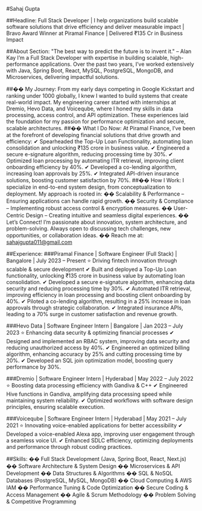 #Sahaj Gupta

##Headline:
Full Stack Developer | I help organizations build scalable software solutions that drive
efficiency and deliver measurable impact | Bravo Award Winner at Piramal Finance |
Delivered ₹135 Cr in Business Impact

##About Section:
&quot;The best way to predict the future is to invent it.&quot; – Alan Kay
I’m a Full Stack Developer with expertise in building scalable, high-performance
applications. Over the past two years, I’ve worked extensively with Java, Spring Boot, React,
MySQL, PostgreSQL, MongoDB, and Microservices, delivering impactful solutions.

##�� My Journey:
From my early days competing in Google Kickstart and ranking under 1000 globally, I knew
I wanted to build systems that create real-world impact. My engineering career started with
internships at Dremio, Hevo Data, and Voiceqube, where I honed my skills in data
processing, access control, and API optimization. These experiences laid the foundation for
my passion for performance optimization and secure, scalable architectures.
##�� What I Do Now:
At Piramal Finance, I’ve been at the forefront of developing financial solutions that drive
growth and efficiency:
✔ Spearheaded the Top-Up Loan Functionality, automating loan consolidation and unlocking
₹135 crore in business value.
✔ Engineered a secure e-signature algorithm, reducing processing time by 30%.
✔ Optimized loan processing by automating ITR retrieval, improving client onboarding
efficiency by 40%.
✔ Developed a co-lending algorithm, increasing loan approvals by 25%.
✔ Integrated API-driven insurance solutions, boosting customer satisfaction by 70%.
##�� How I Work:
I specialize in end-to-end system design, from conceptualization to deployment. My approach
is rooted in:
�� Scalability &amp; Performance – Ensuring applications can handle rapid growth.
�� Security &amp; Compliance – Implementing robust access control &amp; encryption measures.
�� User-Centric Design – Creating intuitive and seamless digital experiences.
�� Let’s Connect!
I’m passionate about innovation, system architecture, and problem-solving. Always open to
discussing tech challenges, new opportunities, or collaboration ideas.
�� Reach me at: sahajgupta011@gmail.com

##Experience:
###Piramal Finance | Software Engineer (Full Stack) | Bangalore | July 2023 – Present
⭐ Driving fintech innovation through scalable &amp; secure development
✔ Built and deployed a Top-Up Loan functionality, unlocking ₹135 crore in business value
by automating loan consolidation.
✔ Developed a secure e-signature algorithm, enhancing data security and reducing
processing time by 30%.
✔ Automated ITR retrieval, improving efficiency in loan processing and boosting client
onboarding by 40%.
✔ Piloted a co-lending algorithm, resulting in a 25% increase in loan approvals through
strategic collaboration.
✔ Integrated insurance APIs, leading to a 70% surge in customer satisfaction and revenue
growth.

###Hevo Data | Software Engineer Intern | Bangalore | Jan 2023 – July 2023
⭐ Enhancing data security &amp; optimizing financial processes
✔ Designed and implemented an RBAC system, improving data security and reducing
unauthorized access by 40%.
✔ Engineered an optimized billing algorithm, enhancing accuracy by 25% and cutting
processing time by 20%.
✔ Developed an SQL join optimization model, boosting query performance by 30%.

###Dremio | Software Engineer Intern | Hyderabad | May 2022 – July 2022
⭐ Boosting data processing efficiency with Gandiva &amp; C++
✔ Engineered Hive functions in Gandiva, amplifying data processing speed while
maintaining system reliability.
✔ Optimized workflows with software design principles, ensuring scalable execution.

###Voiceqube | Software Engineer Intern | Hyderabad | May 2021 – July 2021
⭐ Innovating voice-enabled applications for better accessibility
✔ Developed a voice-enabled Alexa app, improving user engagement through a seamless
voice UI.
✔ Enhanced SDLC efficiency, optimizing deployments and performance through robust
coding practices.

##Skills:
�� Full Stack Development (Java, Spring Boot, React, Next.js)
�� Software Architecture &amp; System Design
�� Microservices &amp; API Development
�� Data Structures &amp; Algorithms
�� SQL &amp; NoSQL Databases (PostgreSQL, MySQL, MongoDB)
�� Cloud Computing &amp; AWS IAM
�� Performance Tuning &amp; Code Optimization
�� Secure Coding &amp; Access Management
�� Agile &amp; Scrum Methodology
�� Problem Solving &amp; Competitive Programming
